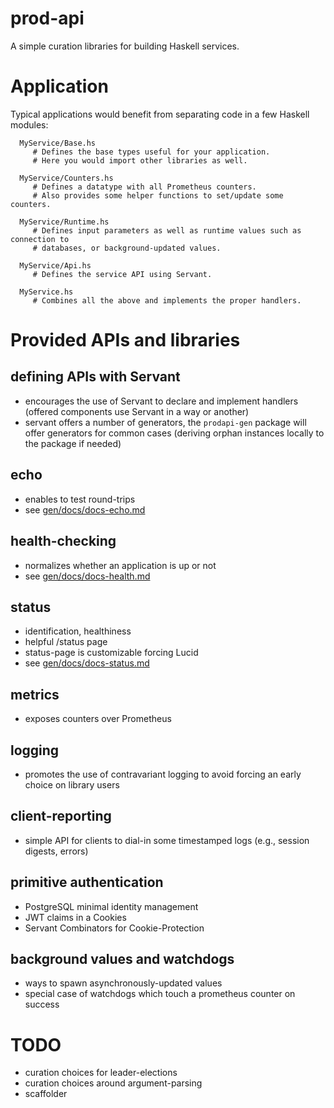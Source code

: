 prod-api
========

A simple curation libraries for building Haskell services.

# Application

Typical applications would benefit from separating code in a few Haskell
modules:

```
  MyService/Base.hs
     # Defines the base types useful for your application.
     # Here you would import other libraries as well.

  MyService/Counters.hs
     # Defines a datatype with all Prometheus counters.
     # Also provides some helper functions to set/update some counters.

  MyService/Runtime.hs
     # Defines input parameters as well as runtime values such as connection to
     # databases, or background-updated values.

  MyService/Api.hs
     # Defines the service API using Servant.

  MyService.hs
     # Combines all the above and implements the proper handlers.
```

# Provided APIs and libraries

## defining APIs with Servant
- encourages the use of Servant to declare and implement handlers (offered components use Servant in a way or another)
- servant offers a number of generators, the `prodapi-gen` package will offer generators for common cases (deriving orphan instances locally to the package if needed)

## echo
- enables to test round-trips
- see [gen/docs/docs-echo.md](gen/docs/docs-echo.md)

## health-checking
- normalizes whether an application is up or not
- see [gen/docs/docs-health.md](gen/docs/docs-health.md)

## status
- identification, healthiness
- helpful /status page
- status-page is customizable forcing Lucid
- see [gen/docs/docs-status.md](gen/docs/docs-status.md)

## metrics
- exposes counters over Prometheus

## logging
- promotes the use of contravariant logging to avoid forcing an early choice on library users

## client-reporting
- simple API for clients to dial-in some timestamped logs (e.g., session digests, errors)

## primitive authentication
- PostgreSQL minimal identity management
- JWT claims in a Cookies
- Servant Combinators for Cookie-Protection

## background values and watchdogs
- ways to spawn asynchronously-updated values
- special case of watchdogs which touch a prometheus counter on success

# TODO

- curation choices for leader-elections
- curation choices around argument-parsing
- scaffolder
